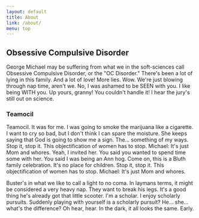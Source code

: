 ```yaml
---
layout: default
title: About
link: /about/
menu: top
---
```


## Obsessive Compulsive Disorder

George Michael may be suffering from what we in the soft-sciences call Obsessive Compulsive Disorder, or the "OC Disorder." There's been a lot of lying in this family. And a lot of love! More lies. Wow. We're just blowing through nap time, aren't we. No, I was ashamed to be SEEN with you. I like being WITH you. Up yours, granny! You couldn't handle it! I hear the jury's still out on science.

### Teamocil

Teamocil. It was for me. I was going to smoke the marijuana like a cigarette. I want to cry so bad, but I don't think I can spare the moisture. She keeps saying that God is going to show me a sign. The… something of my ways. Stop it, stop it. This objectification of women has to stop. Michael: It's just Mom and whores. Yeah, I invited her. You said you wanted to spend time some with her. You said I was being an Ann hog. Come on, this is a Bluth family celebration. It's no place for children. Stop it, stop it. This objectification of women has to stop. Michael: It's just Mom and whores.

Buster's in what we like to call a light to no coma. In laymans terms, it might be considered a very heavy nap. They want to break his legs. It's a good thing he's already got that little scooter. I'm a scholar. I enjoy scholarly pursuits. Suddenly playing with yourself is a scholarly pursuit? He… she… what's the difference? Oh hear, hear. In the dark, it all looks the same. Early.
